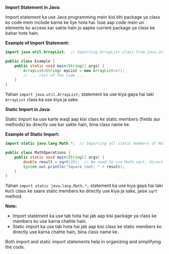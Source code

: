 **Import Statement in Java:**

Import statement ka use Java programming mein kisi bhi package ya class ko code mein include karne ke liye hota hai. Isse aap code mein un elements ko access kar sakte hain jo aapke current package ya class ke bahar hote hain.

**Example of Import Statement:**

```java
import java.util.ArrayList;  // Importing ArrayList class from java.util package

public class Example {
    public static void main(String[] args) {
        ArrayList<String> myList = new ArrayList<>();
        // ... rest of the code ...
    }
}
```

Yahan `import java.util.ArrayList;` statement ka use kiya gaya hai taki `ArrayList` class ka use kiya ja sake.

**Static Import in Java:**

Static import ka use karte waqt aap kisi class ke static members (fields aur methods) ko directly use kar sakte hain, bina class name ke.

**Example of Static Import:**

```java
import static java.lang.Math.*;  // Importing all static members of Math class

public class MathOperations {
    public static void main(String[] args) {
        double result = sqrt(25);  // No need to use Math.sqrt, directly use sqrt
        System.out.println("Square root: " + result);
    }
}
```

Yahan `import static java.lang.Math.*;` statement ka use kiya gaya hai taki `Math` class ke saare static members ko directly use kiya ja sake, jaise `sqrt` method.

**Note:**
- Import statement ka use tab hota hai jab aap kisi package ya class ke members ko use karna chahte hain.
- Static import ka use tab hota hai jab aap kisi class ke static members ko directly use karna chahte hain, bina class name ke.

Both import and static import statements help in organizing and simplifying the code.